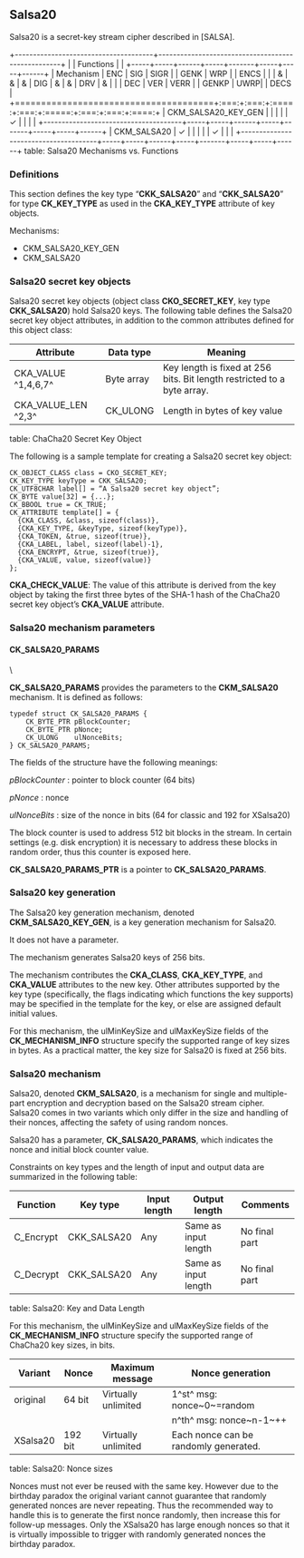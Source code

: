 ## Salsa20

Salsa20 is a secret-key stream cipher described in [SALSA].

+--------------------------------------+---------------------------------------------------+
|                                      | Functions                                         |
|                                      +-----+-----+------+-----+-------+-----+-----+------+
| Mechanism                            | ENC | SIG | SIGR |     | GENK  | WRP |     | ENCS |
|                                      |  &  |  &  |  &   | DIG |   &   |  &  | DRV |  &   |
|                                      | DEC | VER | VERR |     | GENKP | UWRP|     | DECS |
+======================================+:===:+:===:+:====:+:===:+:=====:+:===:+:===:+:====:+
| CKM_SALSA20_KEY_GEN                  |     |     |      |     |   ✓   |     |     |      |
+--------------------------------------+-----+-----+------+-----+-------+-----+-----+------+
| CKM_SALSA20                          |  ✓  |     |      |     |       |  ✓  |     |      |
+--------------------------------------+-----+-----+------+-----+-------+-----+-----+------+
table: Salsa20 Mechanisms vs. Functions

### Definitions

This section defines the key type “**CKK_SALSA20**” and “**CKK_SALSA20**” for
type **CK_KEY_TYPE** as used in the **CKA_KEY_TYPE** attribute of key objects.

Mechanisms:
- CKM_SALSA20_KEY_GEN
- CKM_SALSA20

### Salsa20 secret key objects

Salsa20 secret key objects (object class **CKO_SECRET_KEY**, key type
**CKK_SALSA20**) hold Salsa20 keys. The following table defines the Salsa20
secret key object attributes, in addition to the common attributes defined for
this object class:

| Attribute           | Data type  | Meaning                                 |
|---------------------|------------|-----------------------------------------|
| CKA_VALUE ^1,4,6,7^ | Byte array | Key length is fixed at 256 bits. Bit length restricted to a byte array. |
| CKA_VALUE_LEN ^2,3^ | CK_ULONG   | Length in bytes of key value            |
table: ChaCha20 Secret Key Object

The following is a sample template for creating a Salsa20 secret key object:

~~~{.c}
CK_OBJECT_CLASS class = CKO_SECRET_KEY;
CK_KEY_TYPE keyType = CKK_SALSA20;
CK_UTF8CHAR label[] = “A Salsa20 secret key object”;
CK_BYTE value[32] = {...};
CK_BBOOL true = CK_TRUE;
CK_ATTRIBUTE template[] = {
  {CKA_CLASS, &class, sizeof(class)},
  {CKA_KEY_TYPE, &keyType, sizeof(keyType)},
  {CKA_TOKEN, &true, sizeof(true)},
  {CKA_LABEL, label, sizeof(label)-1},
  {CKA_ENCRYPT, &true, sizeof(true)},
  {CKA_VALUE, value, sizeof(value)}
};
~~~

**CKA_CHECK_VALUE**: The value of this attribute is derived from the key object
by taking the first three bytes of the SHA-1 hash of the ChaCha20 secret key
object’s **CKA_VALUE** attribute.

### Salsa20 mechanism parameters

#### CK_SALSA20_PARAMS
\  

**CK_SALSA20_PARAMS** provides the parameters to the **CKM_SALSA20** mechanism.
It is defined as follows:

~~~{.c}
typedef struct CK_SALSA20_PARAMS {
	CK_BYTE_PTR	pBlockCounter;
	CK_BYTE_PTR	pNonce;
	CK_ULONG	ulNonceBits;
} CK_SALSA20_PARAMS;
~~~

The fields of the structure have the following meanings:

_pBlockCounter_
: pointer to block counter (64 bits)

_pNonce_
: nonce 

_ulNonceBits_
: size of the nonce in bits (64 for classic and 192 for XSalsa20)

The block counter is used to address 512 bit blocks in the stream. In certain
settings (e.g. disk encryption) it is necessary to address these blocks in
random order, thus this counter is exposed here.

**CK_SALSA20_PARAMS_PTR** is a pointer to **CK_SALSA20_PARAMS**.

### Salsa20 key generation

The Salsa20 key generation mechanism, denoted **CKM_SALSA20_KEY_GEN**, is a key
generation mechanism for Salsa20.

It does not have a parameter.

The mechanism generates Salsa20 keys of 256 bits.

The mechanism contributes the **CKA_CLASS**, **CKA_KEY_TYPE**, and **CKA_VALUE**
attributes to the new key. Other attributes supported by the key type
(specifically, the flags indicating which functions the key supports) may be
specified in the template for the key, or else are assigned default initial
values.

For this mechanism, the ulMinKeySize and ulMaxKeySize fields of the
**CK_MECHANISM_INFO** structure specify the supported range of key sizes in
bytes. As a practical matter, the key size for Salsa20 is fixed at 256 bits.

### Salsa20 mechanism

Salsa20, denoted **CKM_SALSA20**, is a mechanism for single and multiple-part
encryption and decryption based on the Salsa20 stream cipher. Salsa20 comes in
two variants which only differ in the size and handling of their nonces,
affecting the safety of using random nonces.

Salsa20 has a parameter, **CK_SALSA20_PARAMS**, which indicates the nonce and
initial block counter value.

Constraints on key types and the length of input and output data are summarized
in the following table:

| Function  | Key type    | Input length | Output length | Comments       |
|-----------|-------------|--------------|---------------|----------------|
| C_Encrypt | CKK_SALSA20 | Any   | Same as input length | No final part  |
| C_Decrypt | CKK_SALSA20 | Any   | Same as input length | No final part  |
table: Salsa20: Key and Data Length

For this mechanism, the ulMinKeySize and ulMaxKeySize fields of the
**CK_MECHANISM_INFO** structure specify the supported range of ChaCha20 key
sizes, in bits.

| Variant  | Nonce   | Maximum message     | Nonce generation              |
|----------|---------|---------------------|-------------------------------|
| original | 64 bit  | Virtually unlimited | 1^st^ msg: nonce~0~=random    |
|          |         |                     | n^th^ msg: nonce~n-1~++       |
| XSalsa20 | 192 bit | Virtually unlimited | Each nonce can be randomly generated. |
table: Salsa20: Nonce sizes

Nonces must not ever be reused with the same key. However due to the birthday
paradox the original variant cannot guarantee that randomly generated nonces are
never repeating. Thus the recommended way to handle this is to generate the
first nonce randomly, then increase this for follow-up messages. Only the
XSalsa20 has large enough nonces so that it is virtually impossible to trigger
with randomly generated nonces the birthday paradox. 
